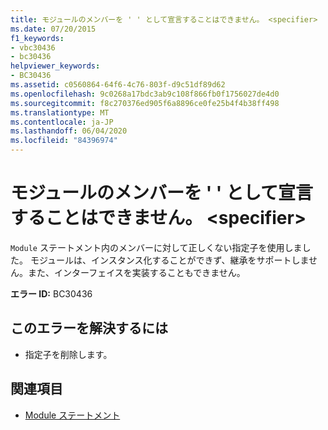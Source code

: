 ```yaml
---
title: モジュールのメンバーを ' ' として宣言することはできません。 <specifier>
ms.date: 07/20/2015
f1_keywords:
- vbc30436
- bc30436
helpviewer_keywords:
- BC30436
ms.assetid: c0560864-64f6-4c76-803f-d9c51df89d62
ms.openlocfilehash: 9c0268a17bdc3ab9c108f866fb0f1756027de4d0
ms.sourcegitcommit: f8c270376ed905f6a8896ce0fe25b4f4b38ff498
ms.translationtype: MT
ms.contentlocale: ja-JP
ms.lasthandoff: 06/04/2020
ms.locfileid: "84396974"
---
```

# <a name="members-in-a-module-cannot-be-declared-specifier"></a>モジュールのメンバーを ' ' として宣言することはできません。 \<specifier>
`Module` ステートメント内のメンバーに対して正しくない指定子を使用しました。 モジュールは、インスタンス化することができず、継承をサポートしません。また、インターフェイスを実装することもできません。  
  
 **エラー ID:** BC30436  
  
## <a name="to-correct-this-error"></a>このエラーを解決するには  
  
- 指定子を削除します。  
  
## <a name="see-also"></a>関連項目

- [Module ステートメント](../language-reference/statements/module-statement.md)
